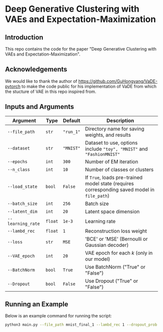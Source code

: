 # Deep Generative Clustering with VAEs and Expectation-Maximization

## Introduction

This repo contains the code for the paper "Deep Generative Clustering with VAEs and Expectation-Maximization".

## Acknowledgements

We would like to thank the author of https://github.com/GuHongyang/VaDE-pytorch to make the code public for his implementation of VaDE from which the stucture of VAE in this repo inspired from. 

## Inputs and Arguments

| Argument         | Type     | Default      | Description                                                                                         |
|------------------|----------|--------------|-----------------------------------------------------------------------------------------------------|
| `--file_path`    | `str`    | `"run_1"`    | Directory name for saving weights, and results                                                      |
| `--dataset`      | `str`    | `"MNIST"`    | Dataset to use, options include `"toy", "MNIST"` and `"FashionMNIST"`                               |
| `--epochs`       | `int`    | `300`        | Number of EM iteration                                                                              |
| `--n_class`      | `int`    | `10`         | Number of classes or clusters                                                                       |
| `--load_state`   | `bool`   | `False`      | If `True`, loads pre-trained model state (requires corresponding saved model in `file_path`)        |
| `--batch_size`   | `int`    | `256`        | Batch size                                                                                          |
| `--latent_dim`   | `int`    | `20`         | Latent space dimension                                                                              |
| `--learning_rate`| `float`  | `1e-3`       | Learning rate                                                                                       |
| `--lambd_rec`    | `float`  | `1`          | Reconstruction loss weight                                                                          |
| `--loss`         | `str`    | `MSE`        | 'BCE' or 'MSE' (Bernoulli or Gaussian decoder)                                                      |
| `--VAE_epoch`    | `int`    | `20`         | VAE epoch for each $k$ (only in our model)                                                          |
| `--BatchNorm`    | `bool`   | `True`       | Use BatchNorm ("True" or "False")                                                                   |
| `--Dropout`      | `bool`   | `False`      | Use Dropout ("True" or "False")                                                                     |

## Running an Example

Below is an example command for running the script:

```bash
python3 main.py --file_path mnist_final_1 --lambd_rec 1 --dropout_prob 0.2 --latent_dim 20 --batch_size 256 --VAE_epoch 20 --learning_rate 0.001  --BatchNorm False --Dropout True --dataset MNIST --loss MSE --n_class 10
